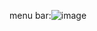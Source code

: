 menu bar:![image](https://user-images.githubusercontent.com/62584411/111801337-d1a59c00-8907-11eb-99c9-2344b17744f5.png)
